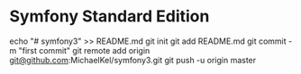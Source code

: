 Symfony Standard Edition
========================

echo "# symfony3" >> README.md
git init
git add README.md
git commit -m "first commit"
git remote add origin git@github.com:MichaelKel/symfony3.git
git push -u origin master